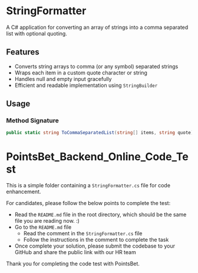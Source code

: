 # StringFormatter

A C# application for converting an array of strings into a comma separated list with optional quoting.

## Features

- Converts string arrays to comma (or any symbol) separated strings
- Wraps each item in a custom quote character or string
- Handles null and empty input gracefully
- Efficient and readable implementation using `StringBuilder`

## Usage

### Method Signature

```csharp
public static string ToCommaSeparatedList(string[] items, string quote)
```

# PointsBet_Backend_Online_Code_Test
This is a simple folder containing a `StringFormatter.cs` file for code enhancement.

For candidates, please follow the below points to complete the test:
- Read the `README.md` file in the root directory, which should be the same file you are reading now. :)
- Go to the `README.md` file
  - Read the comment in the `StringFormatter.cs` file
  - Follow the instructions in the comment to complete the task
- Once complete your solution, please submit the codebase to your GitHub and share the public link with our HR team

Thank you for completing the code test with PointsBet.

